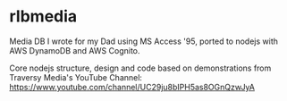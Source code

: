# rlbmedia

Media DB I wrote for my Dad using MS Access '95, ported to nodejs with AWS DynamoDB and AWS Cognito.

Core nodejs structure, design and code based on demonstrations from Traversy Media's YouTube Channel:  https://www.youtube.com/channel/UC29ju8bIPH5as8OGnQzwJyA 
